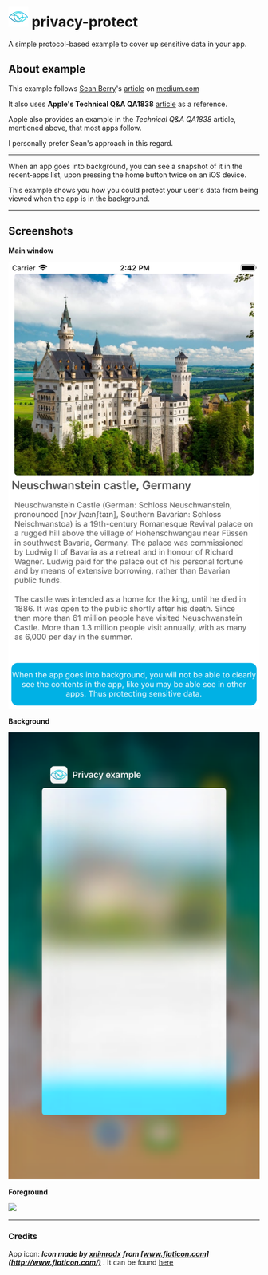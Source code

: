 # ![alt text](https://github.com/enigmatic7earth/privacy-protect/blob/master/Privacy%20example/Assets.xcassets/AppIcon.appiconset/icon-40.png "Privacy Protect Protocol") privacy-protect
A simple protocol-based example to cover up sensitive data in your app.

## About example
This example follows [Sean Berry](https://medium.com/@regularberry)'s [article](https://medium.com/livefront/cover-up-your-users-sensitive-data-it-s-private-309c0173dffd) on [medium.com](https://medium.com/)

It also uses **Apple's Technical Q&A QA1838** [article](https://developer.apple.com/library/archive/qa/qa1838/_index.html) as a reference.

Apple also provides an example in the _Technical Q&A QA1838_ article, mentioned above, that most apps follow. 

I personally prefer Sean's approach in this regard.


---

When an app goes into background, you can see a snapshot of it in the recent-apps list, upon pressing the home button twice on an iOS device.

This example shows you how you could protect your user's data from being viewed when the app is in the background.

---
Screenshots
---
 **Main window**

<img src="https://github.com/enigmatic7earth/privacy-protect/blob/master/screens/mainpage.png" width="621">

 **Background**

<img src="https://github.com/enigmatic7earth/privacy-protect/blob/master/screens/background.png" width="621">

 **Foreground**

<img src="https://github.com/enigmatic7earth/privacy-protect/blob/master/screens/preview.gif" width="621">

---
### Credits
App icon: **_Icon made by [xnimrodx](https://www.flaticon.com/authors/xnimrodx) from [www.flaticon.com](http://www.flaticon.com/)_** .
It can be found [here](https://www.flaticon.com/free-icon/eye-scan_1984873#term=eye&page=2&position=36)
